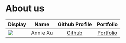 # About us

Display |   Name   |             Github Profile             | Portfolio 
--------|:--------:|:--------------------------------------:|:---------:
![](https://via.placeholder.com/100.png?text=Photo) | Annie Xu | [Github](https://github.com/annnniexu) | [Portfolio](docs/team/johndoe.md)